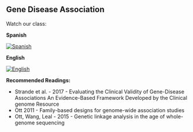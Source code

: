 ## Gene Disease Association

Watch our class: 

**Spanish**

[![Spanish](https://img.youtube.com/vi/ykg-8BS1q60/0.jpg)](https://youtube.com/watch?v=ykg-8BS1q60)

**English**

[![English](https://img.youtube.com/vi/2pbM1UYxH4o/0.jpg)](https://youtube.com/watch?v=2pbM1UYxH4o)

**Recommended Readings:**
- Strande et al. - 2017 - Evaluating the Clinical Validity of Gene-Disease Associations An Evidence-Based Framework Developed by the
Clinical genome Resource
- Ott 2011 - Family-based designs for genome-wide association studies
- Ott, Wang, Leal - 2015 - Genetic linkage analysis in the age of whole-genome sequencing



